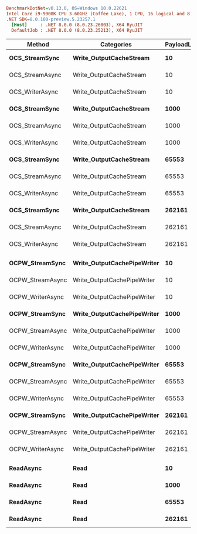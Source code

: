 ``` ini

BenchmarkDotNet=v0.13.0, OS=Windows 10.0.22621
Intel Core i9-9900K CPU 3.60GHz (Coffee Lake), 1 CPU, 16 logical and 8 physical cores
.NET SDK=8.0.100-preview.5.23257.1
  [Host]     : .NET 8.0.0 (8.0.23.26003), X64 RyuJIT
  DefaultJob : .NET 8.0.0 (8.0.23.25213), X64 RyuJIT


```
|           Method |                  Categories | PayloadLength |         Mean |     Error |    StdDev |   Gen 0 |   Gen 1 |   Gen 2 | Allocated |
|----------------- |---------------------------- |-------------- |-------------:|----------:|----------:|--------:|--------:|--------:|----------:|
|   **OCS_StreamSync** |     **Write_OutputCacheStream** |            **10** |     **901.8 ns** |  **15.01 ns** |  **12.53 ns** |  **0.0591** |       **-** |       **-** |     **496 B** |
|  OCS_StreamAsync |     Write_OutputCacheStream |            10 |     919.5 ns |   4.24 ns |   3.31 ns |  0.0591 |       - |       - |     496 B |
|  OCS_WriterAsync |     Write_OutputCacheStream |            10 |   1,080.5 ns |   5.77 ns |   4.50 ns |  0.1049 |       - |       - |     880 B |
|   **OCS_StreamSync** |     **Write_OutputCacheStream** |          **1000** |   **1,109.0 ns** |   **9.92 ns** |   **8.79 ns** |  **0.1774** |       **-** |       **-** |   **1,488 B** |
|  OCS_StreamAsync |     Write_OutputCacheStream |          1000 |   1,165.1 ns |   8.50 ns |   7.95 ns |  0.1774 |       - |       - |   1,488 B |
|  OCS_WriterAsync |     Write_OutputCacheStream |          1000 |   1,294.5 ns |   9.58 ns |   8.96 ns |  0.2232 |       - |       - |   1,872 B |
|   **OCS_StreamSync** |     **Write_OutputCacheStream** |         **65553** |  **14,779.8 ns** | **218.13 ns** | **170.30 ns** |  **7.8735** |  **1.5717** |       **-** |  **66,040 B** |
|  OCS_StreamAsync |     Write_OutputCacheStream |         65553 |  18,190.7 ns | 340.07 ns | 498.47 ns |  7.8735 |  1.5564 |       - |  66,040 B |
|  OCS_WriterAsync |     Write_OutputCacheStream |         65553 |  20,182.5 ns | 329.82 ns | 366.59 ns |  8.1177 |  1.6174 |       - |  68,570 B |
|   **OCS_StreamSync** |     **Write_OutputCacheStream** |        **262161** |  **81,319.6 ns** | **487.47 ns** | **455.98 ns** | **72.6318** | **72.5098** | **72.5098** | **263,140 B** |
|  OCS_StreamAsync |     Write_OutputCacheStream |        262161 |  88,837.5 ns | 661.94 ns | 619.18 ns | 72.8760 | 72.7539 | 72.7539 | 263,153 B |
|  OCS_WriterAsync |     Write_OutputCacheStream |        262161 | 101,934.5 ns | 472.10 ns | 441.61 ns | 74.0967 | 72.8760 | 72.8760 | 272,207 B |
|                  |                             |               |              |           |           |         |         |         |           |
|  **OCPW_StreamSync** | **Write_OutputCachePipeWriter** |            **10** |     **972.6 ns** |  **11.35 ns** |  **10.07 ns** |  **0.0687** |       **-** |       **-** |     **584 B** |
| OCPW_StreamAsync | Write_OutputCachePipeWriter |            10 |     981.0 ns |   3.49 ns |   2.92 ns |  0.0687 |       - |       - |     584 B |
| OCPW_WriterAsync | Write_OutputCachePipeWriter |            10 |     941.8 ns |   9.22 ns |   7.70 ns |  0.0648 |       - |       - |     544 B |
|  **OCPW_StreamSync** | **Write_OutputCachePipeWriter** |          **1000** |   **1,294.0 ns** |  **10.69 ns** |  **10.00 ns** |  **0.1869** |       **-** |       **-** |   **1,576 B** |
| OCPW_StreamAsync | Write_OutputCachePipeWriter |          1000 |   1,256.8 ns |  15.35 ns |  14.35 ns |  0.1869 |       - |       - |   1,576 B |
| OCPW_WriterAsync | Write_OutputCachePipeWriter |          1000 |   1,163.6 ns |   8.78 ns |   7.33 ns |  0.1831 |       - |       - |   1,536 B |
|  **OCPW_StreamSync** | **Write_OutputCachePipeWriter** |         **65553** |  **22,883.6 ns** | **446.98 ns** | **496.82 ns** |  **7.8735** |  **1.5564** |       **-** |  **66,128 B** |
| OCPW_StreamAsync | Write_OutputCachePipeWriter |         65553 |  20,115.6 ns | 124.04 ns | 109.96 ns |  7.8735 |  1.5564 |       - |  66,128 B |
| OCPW_WriterAsync | Write_OutputCachePipeWriter |         65553 |  16,707.8 ns | 144.92 ns | 113.14 ns |  7.8735 |  1.5564 |       - |  66,088 B |
|  **OCPW_StreamSync** | **Write_OutputCachePipeWriter** |        **262161** | **109,835.6 ns** | **564.89 ns** | **471.71 ns** | **73.1201** | **72.9980** | **72.9980** | **263,228 B** |
| OCPW_StreamAsync | Write_OutputCachePipeWriter |        262161 |  98,562.0 ns | 606.49 ns | 567.31 ns | 72.9980 | 72.8760 | 72.8760 | 263,230 B |
| OCPW_WriterAsync | Write_OutputCachePipeWriter |        262161 |  87,857.3 ns | 498.08 ns | 465.90 ns | 72.8760 | 72.7539 | 72.7539 | 263,195 B |
|                  |                             |               |              |           |           |         |         |         |           |
|        **ReadAsync** |                        **Read** |            **10** |     **397.4 ns** |   **5.06 ns** |   **4.48 ns** |  **0.0668** |       **-** |       **-** |     **560 B** |
|        **ReadAsync** |                        **Read** |          **1000** |     **386.4 ns** |   **2.19 ns** |   **2.05 ns** |  **0.0668** |       **-** |       **-** |     **560 B** |
|        **ReadAsync** |                        **Read** |         **65553** |     **402.8 ns** |   **2.72 ns** |   **2.41 ns** |  **0.0668** |       **-** |       **-** |     **560 B** |
|        **ReadAsync** |                        **Read** |        **262161** |     **391.1 ns** |   **2.61 ns** |   **2.31 ns** |  **0.0668** |       **-** |       **-** |     **560 B** |
